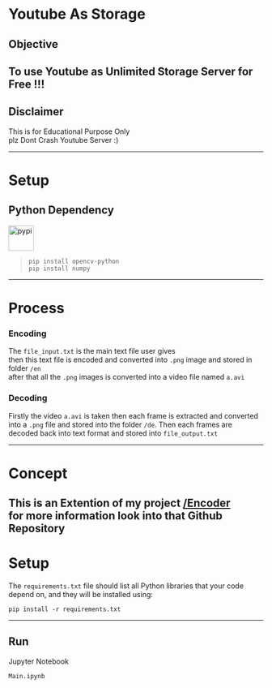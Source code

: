 # Youtube As Storage
## Objective
To use Youtube as Unlimited Storage Server for Free !!!
---
## Disclaimer
This is for Educational Purpose Only <br>
plz Dont Crash Youtube Server :)


---
# Setup
## Python Dependency 
<img src="https://cdn.jsdelivr.net/gh/devicons/devicon@latest/icons/pypi/pypi-original.svg" height="50px" alt="pypi" />

> ``` console
> pip install opencv-python
> pip install numpy
> ```



---
# Process 
### Encoding
The `file_input.txt` is the main text file user gives <br>
then this text file is encoded and converted into `.png` image and stored in folder `/en` <br>
after that all the `.png` images is converted into a video file named `a.avi` <br>

### Decoding 
Firstly the video `a.avi` is taken then each frame is extracted and converted into a `.png` file 
and stored into the folder `/de`. Then each frames are decoded back into text format and stored into `file_output.txt` 

---
# Concept
This is an Extention of my project [/Encoder](https://github.com/imposter404/Encoder)<br>
for more information look into that Github Repository
---
# Setup
The `requirements.txt` file should list all Python libraries that your code
depend on, and they will be installed using:

```
pip install -r requirements.txt
```
---
## Run
Jupyter Notebook
``` python 
Main.ipynb
```


